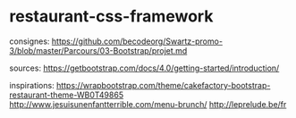 # restaurant-css-framework

consignes: 
https://github.com/becodeorg/Swartz-promo-3/blob/master/Parcours/03-Bootstrap/projet.md

sources:
https://getbootstrap.com/docs/4.0/getting-started/introduction/

inspirations:
https://wrapbootstrap.com/theme/cakefactory-bootstrap-restaurant-theme-WB0T49865
http://www.jesuisunenfantterrible.com/menu-brunch/
http://leprelude.be/fr



